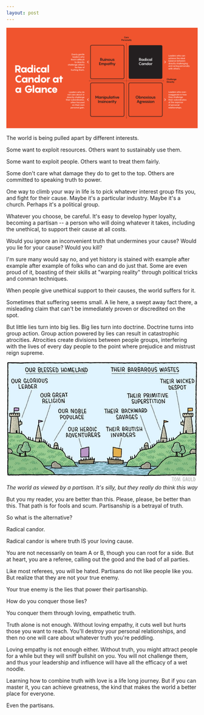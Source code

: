 ```yaml
---
layout: post
---
```


![RadicalCandor](/assets/img/radicalcandor.png)

The world is being pulled apart by different interests.

Some want to exploit resources. Others want to sustainably use them.

Some want to exploit people. Others want to treat them fairly.

Some don't care what damage they do to get to the top. Others are committed to speaking truth to power.

One way to climb your way in life is to pick whatever interest group fits you, and fight for their cause. Maybe it's a particular industry. Maybe it's a church. Perhaps it's a political group.

Whatever you choose, be careful. It's easy to develop hyper loyalty, becoming a partisan -- a person who will doing whatever it takes, including the unethical, to support their cause at all costs.

Would you ignore an inconvenient truth that undermines your cause? Would you lie for your cause? Would you kill?

I'm sure many would say no, and yet history is stained with example after example after example of folks who can and do just that. Some are even proud of it, boasting of their skills at "warping reality" through political tricks and conman techniques.

When people give unethical support to their causes, the world suffers for it.

Sometimes that suffering seems small. A lie here, a swept away fact there, a misleading claim that can't be immediately proven or discredited on the spot.

But little lies turn into big lies. Big lies turn into doctrine. Doctrine turns into group action. Group action powered by lies can result in catastrophic atrocities. Atrocities create divisions between people groups, interfering with the lives of every day people to the point where prejudice and mistrust reign supreme.

![usvsthem](/assets/img/usvsthem.png)
*The world as viewed by a partisan. It's silly, but they really do think this way*

But you my reader, you are better than this. Please, please, be better than this. That path is for fools and scum. Partisanship is a betrayal of truth.

So what is the alternative?

Radical candor.

Radical candor is where truth IS your loving cause.

You are not necessarily on team A or B, though you can root for a side. But at heart, you are a referee, calling out the good and the bad of all parties.

Like most referees, you will be hated. Partisans do not like people like you. But realize that they are not your true enemy.

Your true enemy is the lies that power their partisanship.

How do you conquer those lies?

You conquer them through loving, empathetic truth.

Truth alone is not enough. Without loving empathy, it cuts well but hurts those you want to reach. You'll destroy your personal relationships, and then no one will care about whatever truth you're peddling.

Loving empathy is not enough either. Without truth, you might attract people for a while but they will sniff bullshit on you. You will not challenge them, and thus your leadership and influence will have all the efficacy of a wet noodle.

Learning how to combine truth with love is a life long journey. But if you can master it, you can achieve greatness, the kind that makes the world a better place for everyone.

Even the partisans.
